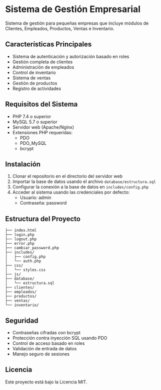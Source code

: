 # Sistema de Gestión Empresarial

Sistema de gestión para pequeñas empresas que incluye módulos de Clientes, Empleados, Productos, Ventas e Inventario.

## Características Principales

- Sistema de autenticación y autorización basado en roles
- Gestión completa de clientes
- Administración de empleados
- Control de inventario
- Sistema de ventas
- Gestión de productos
- Registro de actividades

## Requisitos del Sistema

- PHP 7.4 o superior
- MySQL 5.7 o superior
- Servidor web (Apache/Nginx)
- Extensiones PHP requeridas:
  - PDO
  - PDO_MySQL
  - bcrypt

## Instalación

1. Clonar el repositorio en el directorio del servidor web
2. Importar la base de datos usando el archivo `database/estructura.sql`
3. Configurar la conexión a la base de datos en `includes/config.php`
4. Acceder al sistema usando las credenciales por defecto:
   - Usuario: admin
   - Contraseña: password

## Estructura del Proyecto

```
├── index.html
├── login.php
├── logout.php
├── error.php
├── cambiar_password.php
├── includes/
│   ├── config.php
│   └── auth.php
├── css/
│   └── styles.css
├── js/
├── database/
│   └── estructura.sql
├── clientes/
├── empleados/
├── productos/
├── ventas/
└── inventario/
```

## Seguridad

- Contraseñas cifradas con bcrypt
- Protección contra inyección SQL usando PDO
- Control de acceso basado en roles
- Validación de entrada de datos
- Manejo seguro de sesiones

## Licencia

Este proyecto está bajo la Licencia MIT. 